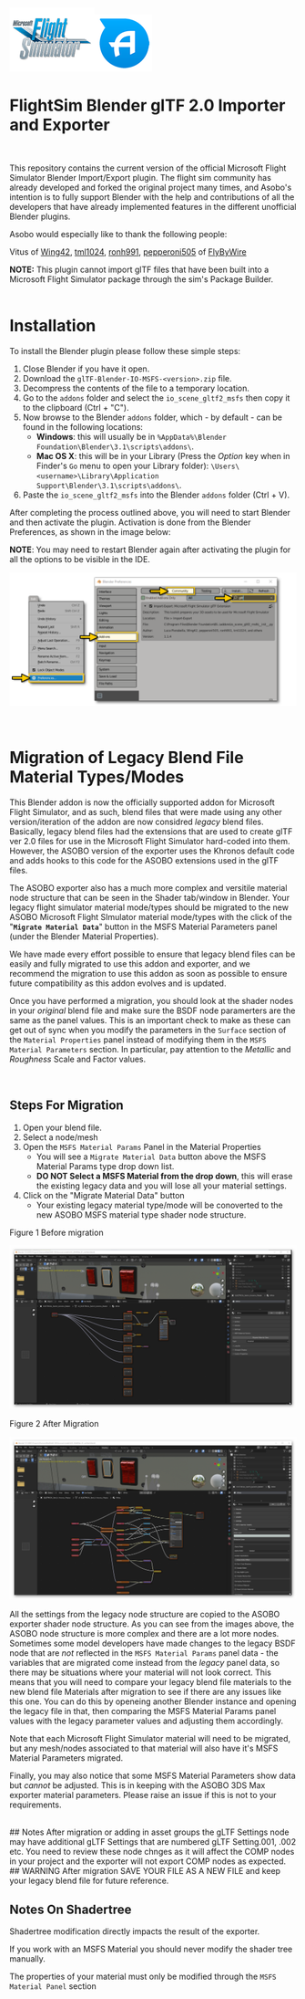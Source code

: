 [![MSFS](misc/msfs_logo.png)](https://www.flightsimulator.com/)[![ASOBO](misc/asobo_logo.png)](https://www.asobostudio.com/)
# FlightSim Blender glTF 2.0 Importer and Exporter

<br>

This repository contains the current version of the official Microsoft Flight Simulator Blender Import/Export plugin. The flight sim community has already developed and forked the original project many times, and Asobo's intention is to fully support Blender with the help and contributions of all the developers that have already implemented features in the different unofficial Blender plugins.

Asobo would especially like to thank the following people:

Vitus of [Wing42](https://wing42.com/), [tml1024](https://github.com/tml1024), [ronh991](https://github.com/ronh991), [pepperoni505](https://github.com/pepperoni505) of [FlyByWire](https://flybywiresim.com/)

**NOTE:** This plugin cannot import glTF files that have been built into a Microsoft Flight Simulator package through the sim's Package Builder.
<br>
<br> 

# Installation

To install the Blender plugin please follow these simple steps:

1. Close Blender if you have it open.
2. Download the `glTF-Blender-IO-MSFS-<version>.zip` file.
3. Decompress the contents of the file to a temporary location.
4. Go to the `addons` folder and select the `io_scene_gltf2_msfs` then copy it to the clipboard (Ctrl + "C").
5. Now browse to the Blender `addons` folder, which - by default - can be found in the following locations:
   - **Windows**: this will usually be in `%AppData%\Blender Foundation\Blender\3.1\scripts\addons\`.
   - **Mac OS X**: this will be in your Library (Press the *Option* key when in Finder's `Go` menu to open your Library folder): `\Users\<username>\Library\Application Support\Blender\3.1\scripts\addons\`.
6. Paste the `io_scene_gltf2_msfs` into the Blender `addons` folder (Ctrl + V).

After completing the process outlined above, you will need to start Blender and then activate the plugin. Activation is done from the Blender Preferences, as shown in the image below:

**NOTE**: You may need to restart Blender again after activating the plugin for all the options to be visible in the IDE.

![Install Add-on](misc/Install_Add_On.png)

<br>

# Migration of Legacy Blend File Material Types/Modes

This Blender addon is now the officially supported addon for Microsoft Flight Simulator, and as such, blend files that were made using any other version/iteration of the addon are now considred *legacy* blend files. Basically, legacy blend files had the extensions that are used to create glTF ver 2.0 files for use in the Microsoft Flight Simulator hard-coded into them. However, the ASOBO version of the exporter uses the Khronos default code and adds hooks to this code for the ASOBO extensions used in the glTF files.

The ASOBO exporter also has a much more complex and versitile material node structure that can be seen in the Shader tab/window in Blender. Your legacy flight simulator material mode/types should be migrated to the new ASOBO Microsoft Flight SImulator material mode/types with the click of the "**`Migrate Material Data`**" button
in the MSFS Material Parameters panel (under the Blender Material Properties). 

We have made every effort possible to ensure that legacy blend files can be easily and fully migrated to use this addon and exporter, and we recommend the migration to use this addon as soon as possible to ensure future compatibility as this addon evolves and is updated. 

Once you have performed a migration, you should look at the shader nodes in your *original* blend file and make sure the BSDF node paramerters are the same as the panel values.  This is an important check to make as these can get out of sync when you modify the parameters in the `Surface` section of the `Material Properties` panel instead of modifying them in the `MSFS Material Parameters` section. In particular, pay attention to the *Metallic* and *Roughness* Scale and Factor values.

<br>

## Steps For Migration

1. Open your blend file.
2. Select a node/mesh
3. Open the `MSFS Material Params` Panel in the Material Properties
    - You will see a `Migrate Material Data` button above the MSFS Material Params type drop down list.
    - **DO NOT Select a MSFS Material from the drop down**, this will erase the existing legacy data and you will lose all your material settings.
4. Click on the "Migrate Material Data" button
    - Your existing legacy material type/mode will be conoverted to the new ASOBO MSFS material type shader node structure.

Figure 1 Before migration

![Before](misc/BeforeMigration.png)

Figure 2 After Migration

![After](misc/AfterMigration.png)

All the settings from the legacy node structure are copied to the ASOBO exporter shader node structure. As you can see from the images above, the ASOBO node structure is more complex and there are a lot more nodes. Sometimes some model developers have made changes to the legacy BSDF node that are *not* reflected in the `MSFS Material Params` panel data - the variables that are migrated come instead from the *legacy* panel data, so there may be situations where your material will not look correct. This means that you will need to compare your legacy blend file materials to the new blend file Materials after migration to see if there are any issues like this one. You can do this by openeing another Blender instance and opening the legacy file in that, then comparing the MSFS Material Params panel values with the legacy parameter values and adjusting them accordingly.

Note that each Microsoft Flight Simulator material will need to be migrated, but any mesh/nodes associated to that material will also have it's MSFS Material Parameters migrated. 

Finally, you may also notice that some MSFS Material Parameters show data but *cannot* be adjusted. This is in keeping with the ASOBO 3DS Max exporter material parameters.  Please raise an issue if this is not to your requirements.

<br>
## Notes
After migration or adding in asset groups the gLTF Settings node may have additional gLTF Settings that are numbered gLTF Setting.001, .002 etc. You need to review these node chnges as it will affect the COMP nodes in your project and the exporter will not export COMP nodes as expected.
## WARNING
After migration SAVE YOUR FILE AS A NEW FILE and keep your legacy blend file for future reference.

<br>

## Notes On Shadertree

Shadertree modification directly impacts the result of the exporter. 

If you work with an MSFS Material you should never modify the shader tree manually.

The properties of your material must only be modified through the `MSFS Material Panel` section

